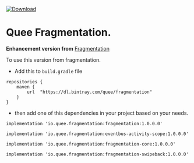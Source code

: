 [ ![Download](https://api.bintray.com/packages/quee/fragmentation/fragmentation/images/download.svg?version=1.0.0.0) ](https://bintray.com/quee/fragmentation/fragmentation/1.0.0.0/link) 
# Quee Fragmentation.

**Enhancement version from** [Fragmentation](https://github.com/YoKeyword/Fragmentation)

To use this version from fragmentation.
- Add this to `build.gradle` file
```
repositories {
	maven {
		url  "https://dl.bintray.com/quee/fragmentation"
	}
}
```
- then add one of this dependencies in your project based on your needs.
```
implementation 'io.quee.fragmentation:fragmentation:1.0.0.0'
```

```
implementation 'io.quee.fragmentation:eventbus-activity-scope:1.0.0.0'
```

```
implementation 'io.quee.fragmentation:fragmentation-core:1.0.0.0'
```

```
implementation 'io.quee.fragmentation:fragmentation-swipeback:1.0.0.0'
```